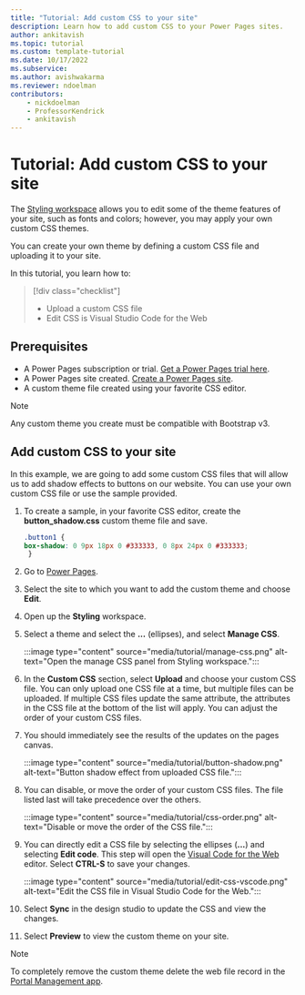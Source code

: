 ```yaml
---
title: "Tutorial: Add custom CSS to your site"
description: Learn how to add custom CSS to your Power Pages sites.
author: ankitavish
ms.topic: tutorial
ms.custom: template-tutorial
ms.date: 10/17/2022
ms.subservice:
ms.author: avishwakarma 
ms.reviewer: ndoelman
contributors:
    - nickdoelman
    - ProfessorKendrick
    - ankitavish
---
```

# Tutorial: Add custom CSS to your site

The [Styling workspace](tutorial-style-site.md) allows you to edit some of the theme features of your site, such as fonts and colors; however, you may apply your own custom CSS themes.

You can create your own theme by defining a custom CSS file and uploading it to your site.  

In this tutorial, you learn how to:

> [!div class="checklist"]
> * Upload a custom CSS file
> * Edit CSS is Visual Studio Code for the Web

## Prerequisites

- A Power Pages subscription or trial. [Get a Power Pages trial here](trial-signup.md).
- A Power Pages site created. [Create a Power Pages site](create-manage.md).
- A custom theme file created using your favorite CSS editor.

> [!NOTE]  
> Any custom theme you create must be compatible with Bootstrap v3.

## Add custom CSS to your site

In this example, we are going to add some custom CSS files that will allow us to add shadow effects to buttons on our website. You can use your own custom CSS file or use the sample provided.

1. To create a sample, in your favorite CSS editor, create the **button_shadow.css** custom theme file and save.

    ```css
    .button1 {
    box-shadow: 0 9px 18px 0 #333333, 0 8px 24px 0 #333333;
     }
    ```

1. Go to [Power Pages](https://make.powerpages.microsoft.com/).

1. Select the site to which you want to add the custom theme and choose **Edit**.

1. Open up the **Styling** workspace.

1. Select a theme and select the **...** (ellipses), and select **Manage CSS**.

    :::image type="content" source="media/tutorial/manage-css.png" alt-text="Open the manage CSS panel from Styling workspace.":::

1. In the **Custom CSS** section, select **Upload** and choose your custom CSS file. You can only upload one CSS file at a time, but multiple files can be uploaded. If multiple CSS files update the same attribute, the attributes in the CSS file at the bottom of the list will apply. You can adjust the order of your custom CSS files.

1. You should immediately see the results of the updates on the pages canvas.

    :::image type="content" source="media/tutorial/button-shadow.png" alt-text="Button shadow effect from uploaded CSS file.":::

1. You can disable, or move the order of your custom CSS files. The file listed last will take precedence over the others.

    :::image type="content" source="media/tutorial/css-order.png" alt-text="Disable or move the order of the CSS file.":::

1. You can directly edit a CSS file by selecting the ellipses (**...**) and selecting **Edit code**. This step will open the [Visual Code for the Web](../configure/visual-studio-code-editor.md) editor. Select **CTRL-S** to save your changes. 

    :::image type="content" source="media/tutorial/edit-css-vscode.png" alt-text="Edit the CSS file in Visual Studio Code for the Web.":::

1. Select **Sync** in the design studio to update the CSS and view the changes.

1. Select **Preview** to view the custom theme on your site.

> [!NOTE]
>
> To completely remove the custom theme delete  the web file record in the [Portal Management app](../configure/portal-management-app.md).
